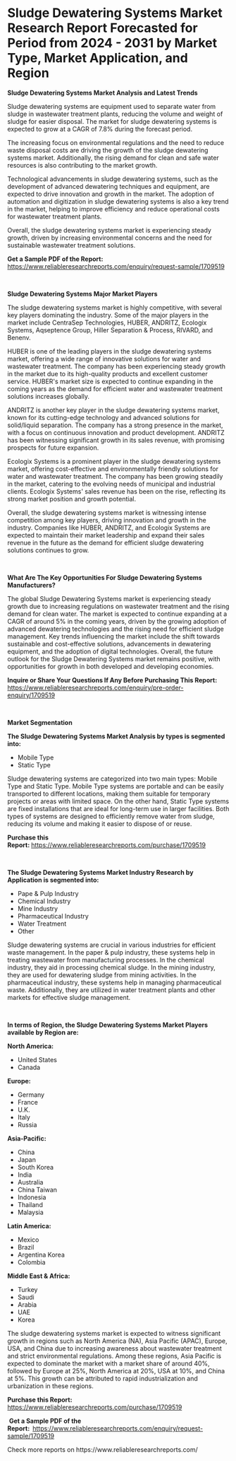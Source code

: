 <p><h1>Sludge Dewatering Systems Market Research Report Forecasted for Period from 2024 -  2031 by Market Type, Market Application, and Region</h1></p><p><strong>Sludge Dewatering Systems Market Analysis and Latest Trends</strong></p>
<p><p>Sludge dewatering systems are equipment used to separate water from sludge in wastewater treatment plants, reducing the volume and weight of sludge for easier disposal. The market for sludge dewatering systems is expected to grow at a CAGR of 7.8% during the forecast period. </p><p>The increasing focus on environmental regulations and the need to reduce waste disposal costs are driving the growth of the sludge dewatering systems market. Additionally, the rising demand for clean and safe water resources is also contributing to the market growth. </p><p>Technological advancements in sludge dewatering systems, such as the development of advanced dewatering techniques and equipment, are expected to drive innovation and growth in the market. The adoption of automation and digitization in sludge dewatering systems is also a key trend in the market, helping to improve efficiency and reduce operational costs for wastewater treatment plants.</p><p>Overall, the sludge dewatering systems market is experiencing steady growth, driven by increasing environmental concerns and the need for sustainable wastewater treatment solutions.</p></p>
<p><strong>Get a Sample PDF of the Report:&nbsp;</strong> <a href="https://www.reliableresearchreports.com/enquiry/request-sample/1709519">https://www.reliableresearchreports.com/enquiry/request-sample/1709519</a></p>
<p>&nbsp;</p>
<p><strong>Sludge Dewatering Systems Major Market Players</strong></p>
<p><p>The sludge dewatering systems market is highly competitive, with several key players dominating the industry. Some of the major players in the market include CentraSep Technologies, HUBER, ANDRITZ, Ecologix Systems, Aqseptence Group, Hiller Separation & Process, RIVARD, and Benenv.</p><p>HUBER is one of the leading players in the sludge dewatering systems market, offering a wide range of innovative solutions for water and wastewater treatment. The company has been experiencing steady growth in the market due to its high-quality products and excellent customer service. HUBER's market size is expected to continue expanding in the coming years as the demand for efficient water and wastewater treatment solutions increases globally.</p><p>ANDRITZ is another key player in the sludge dewatering systems market, known for its cutting-edge technology and advanced solutions for solid/liquid separation. The company has a strong presence in the market, with a focus on continuous innovation and product development. ANDRITZ has been witnessing significant growth in its sales revenue, with promising prospects for future expansion.</p><p>Ecologix Systems is a prominent player in the sludge dewatering systems market, offering cost-effective and environmentally friendly solutions for water and wastewater treatment. The company has been growing steadily in the market, catering to the evolving needs of municipal and industrial clients. Ecologix Systems' sales revenue has been on the rise, reflecting its strong market position and growth potential.</p><p>Overall, the sludge dewatering systems market is witnessing intense competition among key players, driving innovation and growth in the industry. Companies like HUBER, ANDRITZ, and Ecologix Systems are expected to maintain their market leadership and expand their sales revenue in the future as the demand for efficient sludge dewatering solutions continues to grow.</p></p>
<p>&nbsp;</p>
<p><strong>What Are The Key Opportunities For Sludge Dewatering Systems Manufacturers?</strong></p>
<p><p>The global Sludge Dewatering Systems market is experiencing steady growth due to increasing regulations on wastewater treatment and the rising demand for clean water. The market is expected to continue expanding at a CAGR of around 5% in the coming years, driven by the growing adoption of advanced dewatering technologies and the rising need for efficient sludge management. Key trends influencing the market include the shift towards sustainable and cost-effective solutions, advancements in dewatering equipment, and the adoption of digital technologies. Overall, the future outlook for the Sludge Dewatering Systems market remains positive, with opportunities for growth in both developed and developing economies.</p></p>
<p><strong>Inquire or Share Your Questions If Any Before Purchasing This Report:</strong> <a href="https://www.reliableresearchreports.com/enquiry/pre-order-enquiry/1709519">https://www.reliableresearchreports.com/enquiry/pre-order-enquiry/1709519</a></p>
<p>&nbsp;</p>
<p><strong>Market Segmentation</strong></p>
<p><strong>The Sludge Dewatering Systems Market Analysis by types is segmented into:</strong></p>
<p><ul><li>Mobile Type</li><li>Static Type</li></ul></p>
<p><p>Sludge dewatering systems are categorized into two main types: Mobile Type and Static Type. Mobile Type systems are portable and can be easily transported to different locations, making them suitable for temporary projects or areas with limited space. On the other hand, Static Type systems are fixed installations that are ideal for long-term use in larger facilities. Both types of systems are designed to efficiently remove water from sludge, reducing its volume and making it easier to dispose of or reuse.</p></p>
<p><strong>Purchase this Report:&nbsp;</strong><a href="https://www.reliableresearchreports.com/purchase/1709519">https://www.reliableresearchreports.com/purchase/1709519</a></p>
<p>&nbsp;</p>
<p><strong>The Sludge Dewatering Systems Market Industry Research by Application is segmented into:</strong></p>
<p><ul><li>Pape & Pulp Industry</li><li>Chemical Industry</li><li>Mine Industry</li><li>Pharmaceutical Industry</li><li>Water Treatment</li><li>Other</li></ul></p>
<p><p>Sludge dewatering systems are crucial in various industries for efficient waste management. In the paper & pulp industry, these systems help in treating wastewater from manufacturing processes. In the chemical industry, they aid in processing chemical sludge. In the mining industry, they are used for dewatering sludge from mining activities. In the pharmaceutical industry, these systems help in managing pharmaceutical waste. Additionally, they are utilized in water treatment plants and other markets for effective sludge management.</p></p>
<p>&nbsp;</p>
<p><strong>In terms of Region, the Sludge Dewatering Systems Market Players available by Region are:</strong></p>
<p>
    <p> <strong> North America: </strong>
        <ul>
            <li>United States</li>
            <li>Canada</li>
        </ul>
        </p> 
    <p> <strong> Europe: </strong>
        <ul>
            <li>Germany</li>
            <li>France</li>
            <li>U.K.</li>
            <li>Italy</li>
            <li>Russia</li>
        </ul>
        </p> 
    <p> <strong> Asia-Pacific: </strong>
        <ul>
            <li>China</li>
            <li>Japan</li>
            <li>South Korea</li>
            <li>India</li>
            <li>Australia</li>
            <li>China Taiwan</li>
            <li>Indonesia</li>
            <li>Thailand</li>
            <li>Malaysia</li>
        </ul>
        </p> 
    <p> <strong> Latin America: </strong>
        <ul>
            <li>Mexico</li>
            <li>Brazil</li>
            <li>Argentina Korea</li>
            <li>Colombia</li>
        </ul>
        </p> 
    <p> <strong> Middle East & Africa: </strong>
        <ul>
            <li>Turkey</li>
            <li>Saudi</li>
            <li>Arabia</li>
            <li>UAE</li>
            <li>Korea</li>
        </ul>
    </p>
    </p>
<p><p>The sludge dewatering systems market is expected to witness significant growth in regions such as North America (NA), Asia Pacific (APAC), Europe, USA, and China due to increasing awareness about wastewater treatment and strict environmental regulations. Among these regions, Asia Pacific is expected to dominate the market with a market share of around 40%, followed by Europe at 25%, North America at 20%, USA at 10%, and China at 5%. This growth can be attributed to rapid industrialization and urbanization in these regions.</p></p>
<p><strong>Purchase this Report: </strong><a href="https://www.reliableresearchreports.com/purchase/1709519">https://www.reliableresearchreports.com/purchase/1709519</a></p>
<p>&nbsp;<strong>Get a Sample PDF of the Report:&nbsp;&nbsp;</strong><a href="https://www.reliableresearchreports.com/enquiry/request-sample/1709519">https://www.reliableresearchreports.com/enquiry/request-sample/1709519</a></p>
<p><strong></strong></p>
<p>Check more reports on https://www.reliableresearchreports.com/</p>